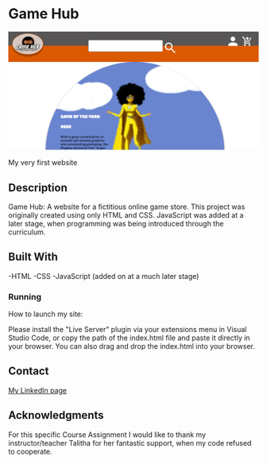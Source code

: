 # Game Hub

![image](/images/GAMEHUB.png)

My very first website

## Description

Game Hub: A website for a fictitious online game store. This project was originally created using only HTML and CSS. JavaScript was added at a later stage, when programming was being introduced through the curriculum.

## Built With

-HTML
-CSS
-JavaScript (added on at a much later stage)

### Running

How to launch my site:

Please install the "Live Server" plugin via your extensions menu in Visual Studio Code, or copy the path of the index.html file and paste it directly in your browser. You can also drag and drop the index.html into your browser.

## Contact

[My LinkedIn page](https://www.linkedin.com/in/alex-storm-skoglund-13764372/)

## Acknowledgments

For this specific Course Assignment I would like to thank my instructor/teacher Talitha for her fantastic support, when my code refused to cooperate.

